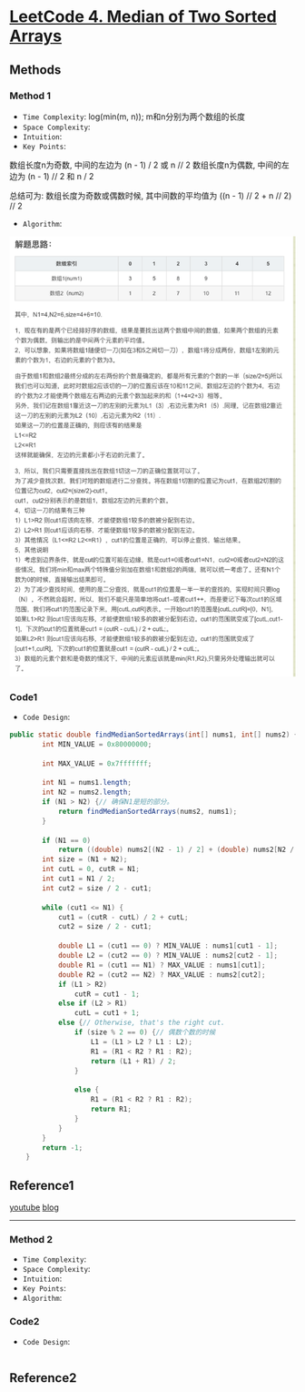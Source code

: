# [LeetCode 4. Median of Two Sorted Arrays](https://leetcode-cn.com/problems/median-of-two-sorted-arrays/)

## Methods

### Method 1

* `Time Complexity`: log(min(m, n)); m和n分别为两个数组的长度
* `Space Complexity`:
* `Intuition`:
* `Key Points`:

数组长度n为奇数, 中间的左边为 (n - 1) / 2 或 n // 2
数组长度n为偶数, 中间的左边为 (n - 1) // 2 和 n / 2

总结可为:
数组长度为奇数或偶数时候, 其中间数的平均值为
((n - 1) // 2 + n // 2) // 2

* `Algorithm`:

![47](../../Image/47.png)

### Code1

* `Code Design`:

```java
public static double findMedianSortedArrays(int[] nums1, int[] nums2) {
        int MIN_VALUE = 0x80000000;

        int MAX_VALUE = 0x7fffffff;

        int N1 = nums1.length;
        int N2 = nums2.length;
        if (N1 > N2) {// 确保N1是短的部分。
            return findMedianSortedArrays(nums2, nums1);
        }

        if (N1 == 0)
            return ((double) nums2[(N2 - 1) / 2] + (double) nums2[N2 / 2]) / 2; // 不管奇数偶数都成立
        int size = (N1 + N2);
        int cutL = 0, cutR = N1;
        int cut1 = N1 / 2;
        int cut2 = size / 2 - cut1;

        while (cut1 <= N1) {
            cut1 = (cutR - cutL) / 2 + cutL;
            cut2 = size / 2 - cut1;

            double L1 = (cut1 == 0) ? MIN_VALUE : nums1[cut1 - 1];
            double L2 = (cut2 == 0) ? MIN_VALUE : nums2[cut2 - 1];
            double R1 = (cut1 == N1) ? MAX_VALUE : nums1[cut1];
            double R2 = (cut2 == N2) ? MAX_VALUE : nums2[cut2];
            if (L1 > R2)
                cutR = cut1 - 1;
            else if (L2 > R1)
                cutL = cut1 + 1;
            else {// Otherwise, that's the right cut.
                if (size % 2 == 0) {// 偶数个数的时候
                    L1 = (L1 > L2 ? L1 : L2);
                    R1 = (R1 < R2 ? R1 : R2);
                    return (L1 + R1) / 2;
                }

                else {
                    R1 = (R1 < R2 ? R1 : R2);
                    return R1;
                }
            }
        }
        return -1;
    }

```

## Reference1

[youtube](https://www.youtube.com/watch?v=do7ibYtv5nk)
[blog](https://www.youtube.com/watch?v=do7ibYtv5nk)


----------------------

### Method 2

* `Time Complexity`:
* `Space Complexity`:
* `Intuition`:
* `Key Points`:
* `Algorithm`:

### Code2

* `Code Design`:

```java


```

## Reference2
